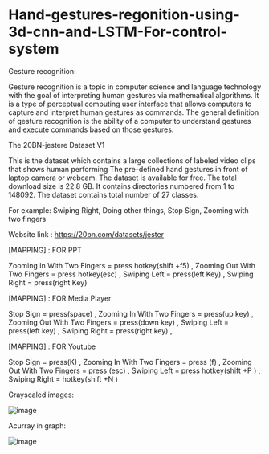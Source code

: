 # Hand-gestures-regonition-using-3d-cnn-and-LSTM-For-control-system
Gesture recognition:

Gesture recognition is a topic in computer science and language technology with the goal of interpreting human gestures via mathematical algorithms. It is a type of perceptual computing user interface that allows computers to capture and interpret human gestures as commands. The general definition of gesture recognition is the ability of a computer to understand gestures and execute commands based on those gestures.

The 20BN-jestere Dataset V1

This is the dataset which contains a large collections of labeled video clips that shows human performing The pre-defined hand gestures in front of laptop camera or webcam. The dataset is available for free. The total download size is 22.8 GB. It contains directories numbered from 1 to 148092. The dataset contains total number of 27 classes.

For example: Swiping Right, Doing other things, Stop Sign, Zooming with two fingers

Website link : https://20bn.com/datasets/jester

[MAPPING] : FOR PPT

Zooming In With Two Fingers = press hotkey(shift +f5) , Zooming Out With Two Fingers = press hotkey(esc) , Swiping Left = press(left Key) , Swiping Right = press(right Key)

[MAPPING] : FOR Media Player

Stop Sign = press(space) , Zooming In With Two Fingers = press(up key) , Zooming Out With Two Fingers = press(down key) , Swiping Left = press(left key) , Swiping Right = press(right key) ,

[MAPPING] : FOR Youtube

Stop Sign = press(K) , Zooming In With Two Fingers = press (f) , Zooming Out With Two Fingers = press (esc) , Swiping Left = press hotkey(shift +P ) , Swiping Right = hotkey(shift +N )

Grayscaled images:

![image](https://user-images.githubusercontent.com/71943623/139480994-504bdf7d-e1c4-49e8-aca3-97069eb9951d.png)

Acurray in graph:

![image](https://user-images.githubusercontent.com/71943623/139481020-9b9fd802-0c65-4bd7-ade8-503113d05c78.png)

